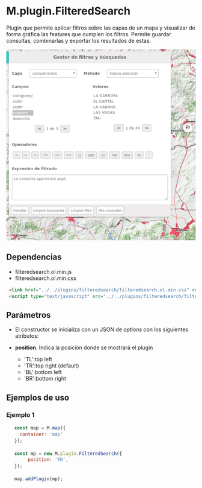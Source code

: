 # M.plugin.FilteredSearch

Plugin que permite aplicar filtros sobre las capas de un mapa y visualizar de forma gráfica las features que cumplen los filtros. Permite guardar consultas, combinarlas y exportar los resultados de estas.

![Imagen1](./img/filteredSearch_1.png)

## Dependencias

- filteredsearch.ol.min.js
- filteredsearch.ol.min.css


```html
 <link href="../../plugins/filteredsearch/filteredsearch.ol.min.css" rel="stylesheet" />
 <script type="text/javascript" src="../../plugins/filteredsearch/filteredsearch.ol.min.js"></script>
```

## Parámetros

- El constructor se inicializa con un JSON de _options_ con los siguientes atributos:

- **position**. Indica la posición donde se mostrará el plugin
    - 'TL':top left
    - 'TR':top right (default)
    - 'BL':bottom left
    - 'BR':bottom right
    
## Ejemplos de uso

### Ejemplo 1
```javascript
   const map = M.map({
     container: 'map'
   });

   const mp = new M.plugin.FilteredSearch({
        position: 'TR',
   });

   map.addPlugin(mp);
```

